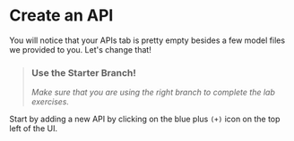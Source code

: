 # Create an API

You will notice that your APIs tab is pretty empty besides a few model files we provided to you. Let's change that!

<!-- theme: warning -->
> ### Use the Starter Branch!
>*Make sure that you are using the right branch to complete the lab exercises.*

Start by adding a new API by clicking on the blue plus `(+)` icon on the top left of the UI.


